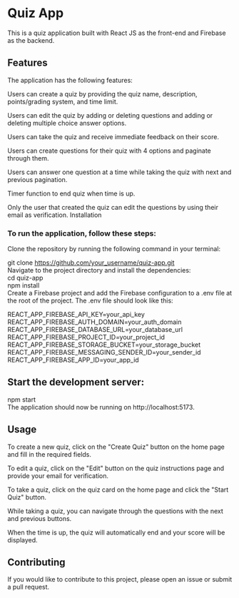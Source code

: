 # Quiz App
This is a quiz application built with React JS as the front-end and Firebase as the backend.

## Features
The application has the following features:

Users can create a quiz by providing the quiz name, description, points/grading system, and time limit.

Users can edit the quiz by adding or deleting questions and adding or deleting multiple choice answer options.

Users can take the quiz and receive immediate feedback on their score.

Users can create questions for their quiz with 4 options and paginate through them.

Users can answer one question at a time while taking the quiz with next and previous pagination.

Timer function to end quiz when time is up.

Only the user that created the quiz can edit the questions by using their email as verification.
Installation

### To run the application, follow these steps:

Clone the repository by running the following command in your terminal:

git clone https://github.com/your_username/quiz-app.git  
Navigate to the project directory and install the dependencies:  
cd quiz-app  
npm install  
Create a Firebase project and add the Firebase configuration to a .env file at the root of the project. The .env file should look like this:

REACT_APP_FIREBASE_API_KEY=your_api_key  
REACT_APP_FIREBASE_AUTH_DOMAIN=your_auth_domain   
REACT_APP_FIREBASE_DATABASE_URL=your_database_url  
REACT_APP_FIREBASE_PROJECT_ID=your_project_id  
REACT_APP_FIREBASE_STORAGE_BUCKET=your_storage_bucket  
REACT_APP_FIREBASE_MESSAGING_SENDER_ID=your_sender_id  
REACT_APP_FIREBASE_APP_ID=your_app_id

## Start the development server:

npm start  
The application should now be running on http://localhost:5173.

## Usage
To create a new quiz, click on the "Create Quiz" button on the home page and fill in the required fields.

To edit a quiz, click on the "Edit" button on the quiz instructions page and provide your email for verification.

To take a quiz, click on the quiz card on the home page and click the "Start Quiz" button.

While taking a quiz, you can navigate through the questions with the next and previous buttons.

When the time is up, the quiz will automatically end and your score will be displayed.

## Contributing
If you would like to contribute to this project, please open an issue or submit a pull request.

